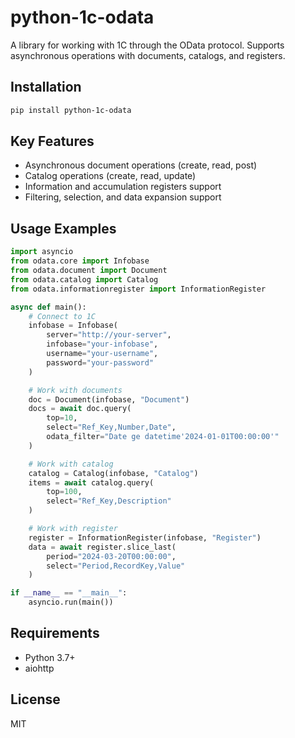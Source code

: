 # python-1c-odata

A library for working with 1C through the OData protocol. Supports asynchronous operations with documents, catalogs, and registers.

## Installation

```bash
pip install python-1c-odata
```

## Key Features

- Asynchronous document operations (create, read, post)
- Catalog operations (create, read, update)
- Information and accumulation registers support
- Filtering, selection, and data expansion support

## Usage Examples

```python
import asyncio
from odata.core import Infobase
from odata.document import Document
from odata.catalog import Catalog
from odata.informationregister import InformationRegister

async def main():
    # Connect to 1C
    infobase = Infobase(
        server="http://your-server",
        infobase="your-infobase",
        username="your-username",
        password="your-password"
    )

    # Work with documents
    doc = Document(infobase, "Document")
    docs = await doc.query(
        top=10,
        select="Ref_Key,Number,Date",
        odata_filter="Date ge datetime'2024-01-01T00:00:00'"
    )

    # Work with catalog
    catalog = Catalog(infobase, "Catalog")
    items = await catalog.query(
        top=100,
        select="Ref_Key,Description"
    )

    # Work with register
    register = InformationRegister(infobase, "Register")
    data = await register.slice_last(
        period="2024-03-20T00:00:00",
        select="Period,RecordKey,Value"
    )

if __name__ == "__main__":
    asyncio.run(main())
```

## Requirements

- Python 3.7+
- aiohttp

## License

MIT

